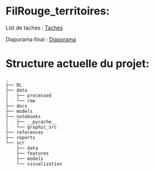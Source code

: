 # FilRouge_territoires:
List de taches : [Taches](https://docs.google.com/spreadsheets/d/12IO9i0rIVR-RKDQXc6y8nDWCuq3UjpeH08N_X2qjHiY/edit#gid=0)

Diaporama final : [Diaporama](https://docs.google.com/presentation/d/18Yu9UxA4SBvoR4pk4BbsPQTedtHY0RUU/edit?usp=sharing&ouid=105910814065404947173&rtpof=true&sd=true)
# Structure actuelle du projet:
```
.
├── DL
├── data
│   ├── processed
│   └── raw
├── docs
├── models
├── notebooks
│   ├── __pycache__
│   └── graphic_src
├── references
├── reports
└── scr
    ├── data
    ├── features
    ├── models
    └── visualization
```
